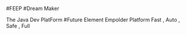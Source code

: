 #FEEP
#Dream Maker

The Java Dev PlatForm
#Future Element Empolder Platform
Fast , Auto , Safe , Full
